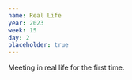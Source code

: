```yaml
---
name: Real Life
year: 2023
week: 15
day: 2
placeholder: true
---
```


Meeting in real life for the first time.
